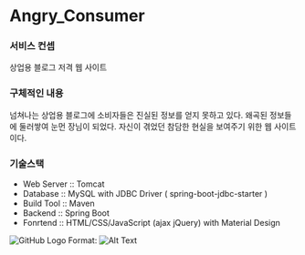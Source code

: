 # Angry_Consumer
### 서비스 컨셉
상업용 블로그 저격 웹 사이트

### 구체적인 내용
넘쳐나는 상업용 블로그에 소비자들은 진실된 정보를 얻지 못하고 있다.
왜곡된 정보들에 둘러쌓여 눈먼 장님이 되었다.
자신이 겪었던 참담한 현실을 보여주기 위한 웹 사이트이다.

### 기술스택
* Web Server :: Tomcat
* Database :: MySQL with JDBC Driver ( spring-boot-jdbc-starter )
* Build Tool :: Maven
* Backend :: Spring Boot
* Fonrtend :: HTML/CSS/JavaScript (ajax jQuery) with Material Design

![GitHub Logo](/src/main/resource/static/img/main_page.png)
Format: ![Alt Text](url)
